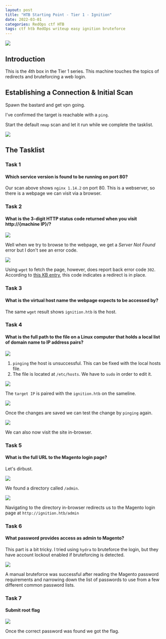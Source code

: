 ```yaml
---
layout: post
title: "HTB Starting Point - Tier 1 - Ignition"
date: 2022-03-01
categories: RedOps ctf HTB
tags: ctf htb RedOps writeup easy ignition bruteforce
---
```

<img src='/assets/img/ctf/htb/sp/tier1/ignition/ignition.PNG'/>

## Introduction

This is the 4th box in the Tier 1 series. This machine touches the topics of redirects and bruteforcing a web login. 

## Establishing a Connection & Initial Scan

Spawn the bastard and get vpn going.

I've confirmed the target is reachable with a `ping`.

Start the default `nmap` scan and let it run while we complete the tasklist.

<img src='/assets/img/ctf/htb/sp/tier1/1nmap.png'>

## The Tasklist

### Task 1
#### Which service version is found to be running on port 80?

Our scan above shows `nginx 1.14.2` on port 80. This is a webserver, so there is a webpage we can visit via a browser.

### Task 2
#### What is the 3-digit HTTP status code returned when you visit http://{machine IP}/?

<img src='/assets/img/ctf/htb/sp/tier1/ignition/2notfound.png'/>

Well when we try to browse to the webpage, we get a *Server Not Found* error but I don't see an error code. 

<img src='/assets/img/ctf/htb/sp/tier1/ignition/3wget.png'/>

Using `wget` to fetch the page, however, does report back error code `302`. According to [this KB entry](https://developer.mozilla.org/en-US/docs/Web/HTTP/Status/302), this code indicates a redirect is in place.

### Task 3
#### What is the virtual host name the webpage expects to be accessed by?

The same `wget` result shows `ignition.htb` is the host.

### Task 4 
#### What is the full path to the file on a Linux computer that holds a local list of domain name to IP address pairs?

<img src='/assets/img/ctf/htb/sp/tier1/ignition/5ping.png'>

1. `pinging` the host is unsuccessful. This can be fixed with the local hosts file.
2. The file is located at `/etc/hosts`. We have to `sudo` in order to edit it.

<img src='/assets/img/ctf/htb/sp/tier1/ignition/5hosts.png'>

The `target IP` is paired with the `ignition.htb` on the sameline. 

<img src='/assets/img/ctf/htb/sp/tier1/ignition/5ping2.png'>

Once the changes are saved we can test the change by `pinging` again.

<img src='/assets/img/ctf/htb/sp/tier1/ignition/6web.png'>

We can also now visit the site in-browser.

### Task 5
#### What is the full URL to the Magento login page?

Let's dirbust.

<img src='/assets/img/ctf/htb/sp/tier1/ignition/7g0.png'>

We found a directory called `/admin`.

<img src='/assets/img/ctf/htb/sp/tier1/ignition/7magento.png'>

Navigating to the directory in-browser redirects us to the Magento login page at `http://ignition.htb/admin`

### Task 6
#### What password provides access as admin to Magento?

This part is a bit tricky. I tried using `hydra` to bruteforce the login, but they have account lockout enabled if bruteforcing is detected.

<img src='/assets/img/ctf/htb/sp/tier1/ignition/8login.png'>

A manual bruteforce was successful after reading the Magento password requirements and narrowing down the list of passwords to use from a few different common password lists. 


### Task 7
####  Submit root flag

<img src='/assets/img/ctf/htb/sp/tier1/ignition/9flag.png'>

Once the correct password was found we got the flag.


